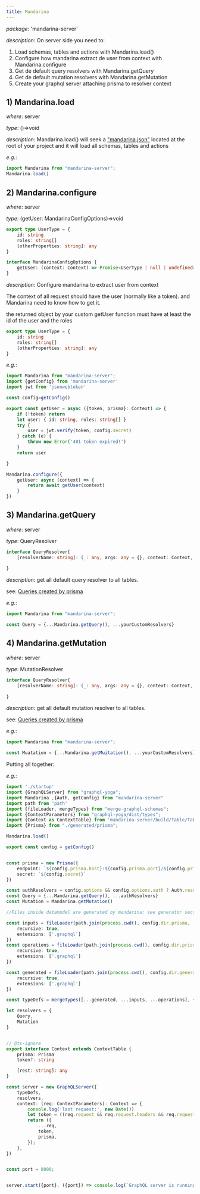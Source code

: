 ```yaml
---
title: Mandarina
---
```


*package*: 'mandarina-server'

*description*: On server side you need to:
1. Load schemas, tables and actions with Mandarina.load()
2. Configure how mandarina extract de user from context with Mandarina.configure
3. Get de default query resolvers with Mandarina.getQuery 
3. Get de default mutation resolvers with Mandarina.getMutation 
4. Create your graphql server attaching prisma to resolver context

## 1) Mandarina.load

*where*: server

*type*: ()=>void

*description*: Mandarina.load() will seek a ["mandarina.json"](settings) located at the root of your project and it will load all schemas, tables and actions

*e.g.*: 
```typescript jsx
import Mandarina from "mandarina-server";
Mandarina.load()
```
 


## 2) Mandarina.configure

*where*: server

*type*:  (getUser: MandarinaConfigOptions)=>void

```typescript jsx
export type UserType = {
    id: string
    roles: string[]
    [otherProperties: string]: any
}

interface MandarinaConfigOptions {
    getUser: (context: Context) => Promise<UserType | null | undefined> | UserType | null | undefined
}
```

*description*: Configure mandarina to extract user from context

The context of all request should have the user (normally like a token). and Mandarina need to know how to get it.

the returned object by your custom getUser function must have at least the id of the user and the roles 
```typescript jsx
export type UserType = {
    id: string
    roles: string[]
    [otherProperties: string]: any
}
```


*e.g.*: 
```typescript jsx
import Mandarina from "mandarina-server";
import {getConfig} from 'mandarina-server'
import jwt from 'jsonwebtoken'

const config=getConfig()

export const getUser = async ({token, prisma}: Context) => {
    if (!token) return
    let user: { id: string, roles: string[] }
    try {
        user = jwt.verify(token, config.secret)
    } catch (e) {
        throw new Error('401 token expired!')
    }
    return user

}

Mandarina.configure({
    getUser: async (context) => {
        return await getUser(context)
    }
})
```
## 3) Mandarina.getQuery 

*where*: server

*type*: QueryResolver
```typescript jsx
interface QueryResolver{
    [resolverName: string]: (_: any, args: any = {}, context: Context, info: any) => any
    
}
```

*description*: get all default query resolver to all tables.

see: [Queries created by prisma](https://www.prisma.io/docs/prisma-graphql-api/reference/queries-qwe1/#overview)

*e.g.*: 
```typescript jsx
import Mandarina from "mandarina-server";

const Query = {...Mandarina.getQuery(), ...yourCustomResolvers}

```

## 4) Mandarina.getMutation 

*where*: server

*type*: MutationResolver
```typescript jsx
interface QueryResolver{
    [resolverName: string]: (_: any, args: any = {}, context: Context, info: any) => any
    
}
```

*description*: get all default mutation resolver to all tables.

see: [Queries created by prisma](https://www.prisma.io/docs/prisma-graphql-api/reference/queries-qwe1/#overview)

*e.g.*: 
```typescript jsx
import Mandarina from "mandarina-server";

const Muatation = {...Mandarina.getMuitation(), ...yourCustomResolvers}

```



Putting all together:



*e.g.*: 
```typescript jsx
import './startup'
import {GraphQLServer} from "graphql-yoga";
import Mandarina ,{Auth, getConfig} from "mandarina-server"
import path from 'path'
import {fileLoader, mergeTypes} from "merge-graphql-schemas";
import {ContextParameters} from "graphql-yoga/dist/types";
import {Context as ContextTable} from 'mandarina-server/build/Table/Table'
import {Prisma} from "./generated/prisma";

Mandarina.load()

export const config = getConfig()


const prisma = new Prisma({
    endpoint: `${config.prisma.host}:${config.prisma.port}/${config.prisma.database}/${config.prisma.stage}`,
    secret: `${config.secret}`
})

const authResolvers = config.options && config.options.auth ? Auth.resolvers : {}
const Query = {...Mandarina.getQuery(), ...authResolvers}
const Mutation = Mandarina.getMutation()

//Files inside datamodel are generated by mandarina: see generator section

const inputs = fileLoader(path.join(process.cwd(), config.dir.prisma, 'datamodel/*.input.*'), {
    recursive: true,
    extensions: ['.graphql']
})
const operations = fileLoader(path.join(process.cwd(), config.dir.prisma, 'datamodel/*.operation.*'), {
    recursive: true,
    extensions: ['.graphql']
})

const generated = fileLoader(path.join(process.cwd(), config.dir.generated), {
    recursive: true,
    extensions: ['.graphql']
})

const typeDefs = mergeTypes([...generated, ...inputs, ...operations], {all: true})

let resolvers = {
    Query,
    Mutation
}


// @ts-ignore
export interface Context extends ContextTable {
    prisma: Prisma
    token?: string

    [rest: string]: any
}

const server = new GraphQLServer({
    typeDefs,
    resolvers,
    context: (req: ContextParameters): Context => {
        console.log('last request:', new Date())
        let token = ((req.request && req.request.headers && req.request.headers.authorization) || '').replace(/^Bearer /, '');
        return ({
            ...req,
            token,
            prisma,
        });
    },
})


const port = 8000;


server.start({port}, ({port}) => console.log(`GraphQL server is running on http://localhost:${port}`))

